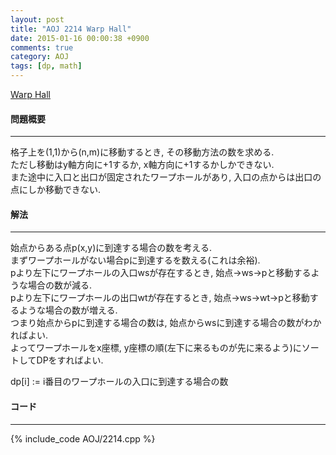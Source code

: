 ```yaml
---
layout: post
title: "AOJ 2214 Warp Hall"
date: 2015-01-16 00:00:38 +0900
comments: true
category: AOJ
tags: [dp, math]
---
```


[Warp Hall](http://judge.u-aizu.ac.jp/onlinejudge/description.jsp?id=2214)

#### 問題概要

****

格子上を(1,1)から(n,m)に移動するとき, その移動方法の数を求める.  
ただし移動はy軸方向に+1するか, x軸方向に+1するかしかできない.  
また途中に入口と出口が固定されたワープホールがあり, 入口の点からは出口の点にしか移動できない.

#### 解法

****

始点からある点p(x,y)に到達する場合の数を考える.  
まずワープホールがない場合pに到達するを数える(これは余裕).  
pより左下にワープホールの入口wsが存在するとき, 始点->ws->pと移動するような場合の数が減る.  
pより左下にワープホールの出口wtが存在するとき, 始点->ws->wt->pと移動するような場合の数が増える.  
つまり始点からpに到達する場合の数は, 始点からwsに到達する場合の数がわかればよい.  
よってワープホールをx座標, y座標の順(左下に来るものが先に来るよう)にソートしてDPをすればよい.
  
dp\[i\] := i番目のワープホールの入口に到達する場合の数  


#### コード

****

{% include_code AOJ/2214.cpp %}
